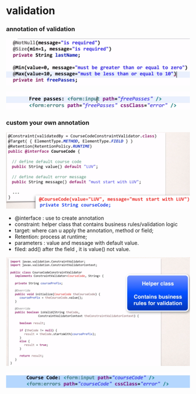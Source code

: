 # validation

### annotation of validation 

![](../.gitbook/assets/image%20%28155%29.png)

![](../.gitbook/assets/image%20%28135%29.png)

### custom your own annotation

![](../.gitbook/assets/image%20%28149%29.png)



* @interface : use to create annotation 
* constraint: helper class that contains business rules/validation logic
* target: where can u apply the annotation, method or field;
* Retention: process at runtime;
* parameters : value and message with default value.
* filed: add\(\) after the field , it is value\(\) not value.

![](../.gitbook/assets/image%20%28131%29.png)

![](../.gitbook/assets/image%20%28134%29.png)

